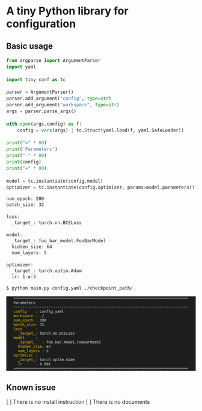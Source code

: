 # A tiny Python library for configuration
## Basic usage
```python:main.py
from argparse import ArgumentParser
import yaml

import tiny_conf as tc

parser = ArgumentParser()
parser.add_argument("config", type=str)
parser.add_argument("workspace", type=str)
args = parser.parse_args()

with open(args.config) as f:    
    config = vars(args) | tc.Struct(yaml.load(f, yaml.SafeLoader))

print("=" * 80)
print('Parameters')
print("-" * 80)
print(config)
print("=" * 80)

model = tc.instantiate(config.model)
optimizer = tc.instantiate(config.optimizer, params=model.parameters())

```
```yaml:config.ymal
num_epoch: 200
batch_size: 32

loss:
  _target_: torch.nn.BCELoss

model:
  _target_: foo_bar_model.FooBarModel
  hidden_size: 64
  num_layers: 5

optimizer:
  _target_: torch.optim.Adam
  lr: 1.e-3
```

```sh
$ python main.py config.yaml ./checkpoint_path/
```
<img src="assets/print_result.png" width=512>

## Known issue
[ ] There is no install instruction 
[ ] There is no documents
